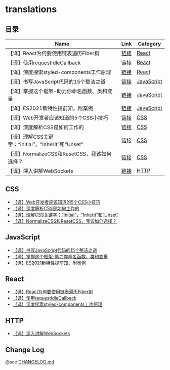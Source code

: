 # translations

## 目录

| Name                                               | Link                                                                                                                                                                                                                                     | Category                  |
| -------------------------------------------------- | ---------------------------------------------------------------------------------------------------------------------------------------------------------------------------------------------------------------------------------------- | ------------------------- |
| 【译】React为何要使用链表遍历Fiber树               | [链接](https://yyge.top/blog/2020/11/29/%E3%80%90%E8%AF%91%E3%80%91React%E4%B8%BA%E4%BD%95%E8%A6%81%E4%BD%BF%E7%94%A8%E9%93%BE%E8%A1%A8%E9%81%8D%E5%8E%86Fiber%E6%A0%91/)                                                                | [React](#react)           |
| 【译】使用requestIdleCallback                      | [链接](https://yyge.top/blog/2020/12/05/%E3%80%90%E8%AF%91%E3%80%91%E4%BD%BF%E7%94%A8requestIdleCallback/)                                                                                                                               | [React](#react)           |
| 【译】深度探索styled-components工作原理            | [链接](https://yyge.top/blog/2020/12/15/%E3%80%90%E8%AF%91%E3%80%91%E6%B7%B1%E5%BA%A6%E6%8E%A2%E7%B4%A2styled-components%E5%B7%A5%E4%BD%9C%E5%8E%9F%E7%90%86/)                                                                           | [React](#react)           |
| 【译】书写JavaScript代码的15个整洁之道             | [链接](https://yyge.top/blog/2020/12/29/%E3%80%90%E8%AF%91%E3%80%91%E4%B9%A6%E5%86%99JavaScript%E4%BB%A3%E7%A0%81%E7%9A%8415%E4%B8%AA%E6%95%B4%E6%B4%81%E4%B9%8B%E9%81%93/)                                                              | [JavaScript](#javascript) |
| 【译】掌握这个框架-助力你命名函数、类和变量        | [链接](https://yyge.top/blog/2021/01/03/%E3%80%90%E8%AF%91%E3%80%91%E6%8E%8C%E6%8F%A1%E8%BF%99%E4%B8%AA%E6%A1%86%E6%9E%B6-%E5%8A%A9%E5%8A%9B%E4%BD%A0%E5%91%BD%E5%90%8D%E5%87%BD%E6%95%B0%E3%80%81%E7%B1%BB%E5%92%8C%E5%8F%98%E9%87%8F/) | [JavaScript](#javascript) |
| 【译】ES2021新特性提前知，附案例                   | [链接](https://yyge.top/blog/2021/01/06/%E3%80%90%E8%AF%91%E3%80%91ES2021%E6%96%B0%E7%89%B9%E6%80%A7%E6%8F%90%E5%89%8D%E7%9F%A5%EF%BC%8C%E9%99%84%E6%A1%88%E4%BE%8B/)                                                                    | [JavaScript](#javascript) |
| 【译】Web开发者应该知道的5个CSS小技巧              | [链接](https://yyge.top/blog/2021/02/03/%E3%80%90%E8%AF%91%E3%80%91Web%E5%BC%80%E5%8F%91%E8%80%85%E5%BA%94%E8%AF%A5%E7%9F%A5%E9%81%93%E7%9A%845%E4%B8%AACSS%E5%B0%8F%E6%8A%80%E5%B7%A7/)                                                 | [CSS](#css)               |
| 【译】深度解析CSS是如何工作的                      | [链接](https://yyge.top/blog/2021/02/05/%E3%80%90%E8%AF%91%E3%80%91%E6%B7%B1%E5%BA%A6%E8%A7%A3%E6%9E%90CSS%E6%98%AF%E5%A6%82%E4%BD%95%E5%B7%A5%E4%BD%9C%E7%9A%84/)                                                                       | [CSS](#css)               |
| 【译】理解CSS关键字：“Initial”，“Inherit”和“Unset” | [链接](https://yyge.top/blog/2021/02/20/%E3%80%90%E8%AF%91%E3%80%91%E7%90%86%E8%A7%A3CSS%E5%85%B3%E9%94%AE%E5%AD%97%EF%BC%9A%E2%80%9CInitial%E2%80%9D%EF%BC%8C%E2%80%9CInherit%E2%80%9D%E5%92%8C%E2%80%9CUnset%E2%80%9D/)                | [CSS](#css)               |
| 【译】NormalizeCSS和ResetCSS，我该如何选择？       | [链接](https://yyge.top/blog/2021/02/22/%E3%80%90%E8%AF%91%E3%80%91NormalizeCSS%E5%92%8CResetCSS%EF%BC%8C%E6%88%91%E8%AF%A5%E5%A6%82%E4%BD%95%E9%80%89%E6%8B%A9%EF%BC%9F/)                                                               | [CSS](#css)               |
| 【译】深入讲解WebSockets                           | [链接](https://yyge.top/blog/2021/03/01/%E3%80%90%E8%AF%91%E3%80%91%E6%B7%B1%E5%85%A5%E8%AE%B2%E8%A7%A3WebSockets/)                                                                                                                      | [HTTP](#http)             |

## CSS

- [【译】Web开发者应该知道的5个CSS小技巧](https://yyge.top/blog/2021/02/03/%E3%80%90%E8%AF%91%E3%80%91Web%E5%BC%80%E5%8F%91%E8%80%85%E5%BA%94%E8%AF%A5%E7%9F%A5%E9%81%93%E7%9A%845%E4%B8%AACSS%E5%B0%8F%E6%8A%80%E5%B7%A7/)
- [【译】深度解析CSS是如何工作的](https://yyge.top/blog/2021/02/05/%E3%80%90%E8%AF%91%E3%80%91%E6%B7%B1%E5%BA%A6%E8%A7%A3%E6%9E%90CSS%E6%98%AF%E5%A6%82%E4%BD%95%E5%B7%A5%E4%BD%9C%E7%9A%84/)
- [【译】理解CSS关键字：“Initial”，“Inherit”和“Unset”](https://yyge.top/blog/2021/02/20/%E3%80%90%E8%AF%91%E3%80%91%E7%90%86%E8%A7%A3CSS%E5%85%B3%E9%94%AE%E5%AD%97%EF%BC%9A%E2%80%9CInitial%E2%80%9D%EF%BC%8C%E2%80%9CInherit%E2%80%9D%E5%92%8C%E2%80%9CUnset%E2%80%9D/)
- [【译】NormalizeCSS和ResetCSS，我该如何选择？](https://yyge.top/blog/2021/02/22/%E3%80%90%E8%AF%91%E3%80%91NormalizeCSS%E5%92%8CResetCSS%EF%BC%8C%E6%88%91%E8%AF%A5%E5%A6%82%E4%BD%95%E9%80%89%E6%8B%A9%EF%BC%9F/)

## JavaScript

- [【译】书写JavaScript代码的15个整洁之道](https://yyge.top/blog/2020/12/29/%E3%80%90%E8%AF%91%E3%80%91%E4%B9%A6%E5%86%99JavaScript%E4%BB%A3%E7%A0%81%E7%9A%8415%E4%B8%AA%E6%95%B4%E6%B4%81%E4%B9%8B%E9%81%93/)
- [【译】掌握这个框架-助力你命名函数、类和变量](https://yyge.top/blog/2021/01/03/%E3%80%90%E8%AF%91%E3%80%91%E6%8E%8C%E6%8F%A1%E8%BF%99%E4%B8%AA%E6%A1%86%E6%9E%B6-%E5%8A%A9%E5%8A%9B%E4%BD%A0%E5%91%BD%E5%90%8D%E5%87%BD%E6%95%B0%E3%80%81%E7%B1%BB%E5%92%8C%E5%8F%98%E9%87%8F/)
- [【译】ES2021新特性提前知，附案例](https://yyge.top/blog/2021/01/06/%E3%80%90%E8%AF%91%E3%80%91ES2021%E6%96%B0%E7%89%B9%E6%80%A7%E6%8F%90%E5%89%8D%E7%9F%A5%EF%BC%8C%E9%99%84%E6%A1%88%E4%BE%8B/)

## React

- [【译】React为何要使用链表遍历Fiber树](https://yyge.top/blog/2020/11/29/%E3%80%90%E8%AF%91%E3%80%91React%E4%B8%BA%E4%BD%95%E8%A6%81%E4%BD%BF%E7%94%A8%E9%93%BE%E8%A1%A8%E9%81%8D%E5%8E%86Fiber%E6%A0%91/)
- [【译】使用requestIdleCallback](https://yyge.top/blog/2020/12/05/%E3%80%90%E8%AF%91%E3%80%91%E4%BD%BF%E7%94%A8requestIdleCallback/)
- [【译】深度探索styled-components工作原理](https://yyge.top/blog/2020/12/15/%E3%80%90%E8%AF%91%E3%80%91%E6%B7%B1%E5%BA%A6%E6%8E%A2%E7%B4%A2styled-components%E5%B7%A5%E4%BD%9C%E5%8E%9F%E7%90%86/)

## HTTP

- [【译】深入讲解WebSockets](https://yyge.top/blog/2021/03/01/%E3%80%90%E8%AF%91%E3%80%91%E6%B7%B1%E5%85%A5%E8%AE%B2%E8%A7%A3WebSockets/)

## Change Log

@see [CHANGELOG.md](./CHANGELOG.md)